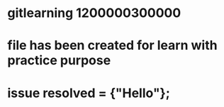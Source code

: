 # gitlearning 1200000300000

# file has been created for learn with practice purpose

# issue resolved = {"Hello"};
